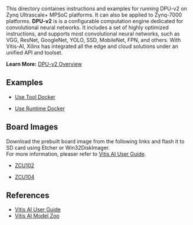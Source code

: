 This directory containes instructions and examples for running DPU-v2 on Zynq Ultrascale+ MPSoC platforms. It can also be applied to Zynq-7000 platforms.
**DPU-v2**  is is a configurable computation engine dedicated for convolutional neural networks. 
It includes a set of highly optimized instructions, and supports most convolutional neural networks, such as VGG, ResNet, GoogleNet, YOLO, SSD, MobileNet, FPN, and others.
With Vitis-AI, Xilinx has integrated all the edge and cloud solutions under an unified API and toolset.

**Learn More:** [DPU-v2 Overview](https://github.com/Xilinx/Vitis-AI/tree/master/DPU-TRD)  
  
## Examples
 - [Use Tool Docker](tool_docker.md)

 - [Use Runtime Docker](runtime_docker.md)

## Board Images

 Download the prebuilt board image from the following links and flash it to SD card using Etcher or Win32DiskImager.   
 For more information, pleaser refer to [Vitis AI User Guide](https://www.xilinx.com/support/documentation/sw_manuals/vitis_ai/1_0/ug1414-vitis-ai.pdf).

 - [ZCU102](https://www.xilinx.com/bin/public/openDownload?filename=xilinx-zcu102-dpu-v2019.2.img.gz)

 - [ZCU104](https://www.xilinx.com/bin/public/openDownload?filename=xilinx-zcu104-dpu-v2019.2.img.gz)

 
## References 
- [Vitis AI User Guide](https://www.xilinx.com/cgi-bin/docs/ndoc?t=user_guides;d=ug1414-vitis-ai.pdf)
- [Vitis AI Model Zoo](https://github.com/Xilinx/Vitis-AI/tree/master/AI-Model-Zoo)


